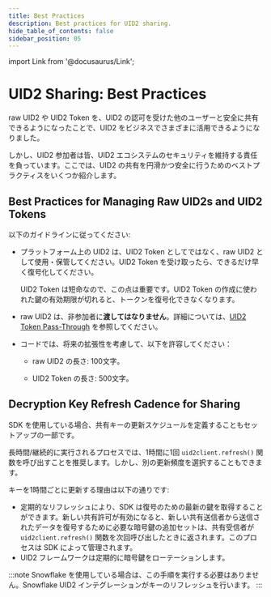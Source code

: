 ```yaml
---
title: Best Practices
description: Best practices for UID2 sharing.
hide_table_of_contents: false
sidebar_position: 05
---
```


import Link from '@docusaurus/Link';

# UID2 Sharing: Best Practices

raw UID2 や UID2 Token を、UID2 の認可を受けた他のユーザーと安全に共有できるようになったことで、UID2 をビジネスでさまざまに活用できるようになりました。

しかし、UID2 参加者は皆、UID2 エコシステムのセキュリティを維持する責任を負っています。ここでは、UID2 の共有を円滑かつ安全に行うためのベストプラクティスをいくつか紹介します。

<!-- In this file:

- [Best Practices for Managing Raw UID2s and UID2 Tokens](#best-practices-for-managing-raw-uid2s-and-uid2-tokens)
- [Decryption Key Refresh Cadence for Sharing](#decryption-key-refresh-cadence-for-sharing) -->

## Best Practices for Managing Raw UID2s and UID2 Tokens

以下のガイドラインに従ってください:
- プラットフォーム上の UID2 は、UID2 Token としてではなく、raw UID2 として使用・保管してください。UID2 Token を受け取ったら、できるだけ早く復号化してください。

  UID2 Token は短命なので、この点は重要です。UID2 Token の作成に使われた鍵の有効期限が切れると、トークンを復号化できなくなります。

- raw UID2 は、非参加者に**渡してはなりません**。詳細については、[UID2 Token Pass-Through](sharing-tokenized-overview.md#uid2-token-pass-through) を参照してください。

- コードでは、将来の拡張性を考慮して、以下を許容してください：

  - raw UID2 の長さ: 100文字。

  - UID2 Token の長さ: 500文字。

## Decryption Key Refresh Cadence for Sharing

SDK を使用している場合、共有キーの更新スケジュールを定義することもセットアップの一部です。

長時間/継続的に実行されるプロセスでは、1時間に1回 `uid2client.refresh()` 関数を呼び出すことを推奨します。しかし、別の更新頻度を選択することもできます。

キーを1時間ごとに更新する理由は以下の通りです:

- 定期的なリフレッシュにより、SDK は復号のための最新の鍵を取得することができます。新しい共有許可が有効になると、新しい共有送信者から送信されたデータを復号するために必要な暗号鍵の追加セットは、共有受信者が `uid2client.refresh()` 関数を次回呼び出したときに返されます。このプロセスは SDK によって管理されます。
- UID2 フレームワークは定期的に暗号鍵をローテーションします。

:::note
Snowflake を使用している場合は、この手順を実行する必要はありません。Snowflake UID2 インテグレーションがキーのリフレッシュを行います。
:::
